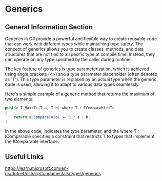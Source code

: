 # Generics

## General Information Section

Generics in C# provide a powerful and flexible way to create reusable code that can work with different types while maintaining type safety. The concept of generics allows you to create classes, methods, and data structures that are not tied to a specific type at compile time. Instead, they can operate on any type specified by the caller during runtime.

The key feature of generics is type parameterization, which is achieved using angle brackets (<>) and a type parameter placeholder (often denoted as 'T'). This type parameter is replaced by an actual type when the generic code is used, allowing it to adapt to various data types seamlessly.

Here's a simple example of a generic method that returns the maximum of two elements:

```csharp
public T Max<T>(T a, T b) where T : IComparable<T>
{
    return a.CompareTo(b) >= 0 ? a : b;
}

```

In the above code, <T> indicates the type parameter, and the where T : IComparable<T> specifies a constraint that restricts T to types that implement the IComparable<T> interface.

## Useful Links

https://learn.microsoft.com/en-us/dotnet/csharp/fundamentals/types/generics

